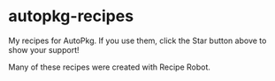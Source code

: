 # autopkg-recipes
My recipes for AutoPkg. If you use them, click the Star button above to show your support!

Many of these recipes were created with Recipe Robot.
